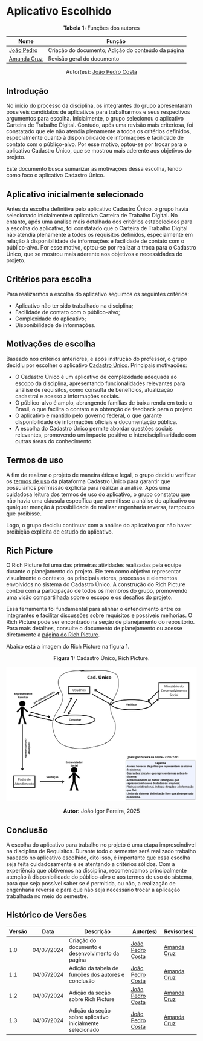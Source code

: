 # Aplicativo Escolhido

<center>
    <b>Tabela 1:</b> Funções dos autores
</center>

| Nome | Função |
|------|--------|
|[João Pedro](https://github.com/johnaopedro)| Criação do documento; Adição do conteúdo da página |
|[Amanda Cruz](https://github.com/mandicrz)| Revisão geral do documento |

<center>
    Autor(es): 
    <a href="https://github.com/johnaopedro" target="_blank">João Pedro Costa</a><br>
</center>

## Introdução

No início do processo da disciplina, os integrantes do grupo apresentaram possíveis candidatos de aplicativos para trabalharmos e seus respectivos argumentos para escolha. Inicialmente, o grupo selecionou o aplicativo Carteira de Trabalho Digital. Contudo, após uma revisão mais criteriosa, foi constatado que ele não atendia plenamente a todos os critérios definidos, especialmente quanto à disponibilidade de informações e facilidade de contato com o público-alvo. Por esse motivo, optou-se por trocar para o aplicativo Cadastro Único, que se mostrou mais aderente aos objetivos do projeto. 

Este documento busca sumarizar as motivações dessa escolha, tendo como foco o aplicativo Cadastro Único.

## Aplicativo inicialmente selecionado

Antes da escolha definitiva pelo aplicativo Cadastro Único, o grupo havia selecionado inicialmente o aplicativo Carteira de Trabalho Digital. No entanto, após uma análise mais detalhada dos critérios estabelecidos para a escolha do aplicativo, foi constatado que o Carteira de Trabalho Digital não atendia plenamente a todos os requisitos definidos, especialmente em relação à disponibilidade de informações e facilidade de contato com o público-alvo. Por esse motivo, optou-se por realizar a troca para o Cadastro Único, que se mostrou mais aderente aos objetivos e necessidades do projeto.

## Critérios para escolha

Para realizarmos a escolha do aplicativo seguimos os seguintes critérios:

- Aplicativo não ter sido trabalhado na disciplina;
- Facilidade de contato com o público-alvo;
- Complexidade do aplicativo;
- Disponibilidade de informações.

## Motivações de escolha

Baseado nos critérios anteriores, e após instrução do professor, o grupo decidiu por escolher o aplicativo [Cadastro Único](https://play.google.com/store/apps/details?id=br.gov.dataprev.meucadunico&hl=pt_BR). Principais motivações:

- O Cadastro Único é um aplicativo de complexidade adequada ao escopo da disciplina, apresentando funcionalidades relevantes para análise de requisitos, como consulta de benefícios, atualização cadastral e acesso a informações sociais.
- O público-alvo é amplo, abrangendo famílias de baixa renda em todo o Brasil, o que facilita o contato e a obtenção de feedback para o projeto.
- O aplicativo é mantido pelo governo federal, o que garante disponibilidade de informações oficiais e documentação pública.
- A escolha do Cadastro Único permite abordar questões sociais relevantes, promovendo um impacto positivo e interdisciplinaridade com outras áreas do conhecimento.

## Termos de uso

A fim de realizar o projeto de maneira ética e legal, o grupo decidiu verificar os [termos de uso](../planejamento/termosDeUso.md) da plataforma Cadastro Único para garantir que possuíamos permissão explícita para realizar a análise. Após uma cuidadosa leitura dos termos de uso do aplicativo, o grupo constatou que não havia uma cláusula específica que permitisse a análise do aplicativo ou qualquer menção à possibilidade de realizar engenharia reversa, tampouco que proibísse.

Logo, o grupo decidiu continuar com a análise do aplicativo por não haver proibição explicita de estudo do aplicativo.

## Rich Picture

O Rich Picture foi uma das primeiras atividades realizadas pela equipe durante o planejamento do projeto. Ele tem como objetivo representar visualmente o contexto, os principais atores, processos e elementos envolvidos no sistema do Cadastro Único. A construção do Rich Picture contou com a participação de todos os membros do grupo, promovendo uma visão compartilhada sobre o escopo e os desafios do projeto.

Essa ferramenta foi fundamental para alinhar o entendimento entre os integrantes e facilitar discussões sobre requisitos e possíveis melhorias. O Rich Picture pode ser encontrado na seção de planejamento do repositório. Para mais detalhes, consulte o documento de planejamento ou acesse diretamente a [página do Rich Picture](../pre-rastreabilidade/aplicativo.md).

Abaixo está a imagem do Rich Picture na figura 1.

<p align="center">
    <strong>Figura 1:</strong> Cadastro Único, Rich Picture.
</p>

![RichPicture-V1](../assets/richPictures/JoaoIgor.jpg)

<p align="center">
    <strong>Autor:</strong> João Igor Pereira, 2025
</p>

## Conclusão

A escolha do aplicativo para trabalho no projeto é uma etapa imprescindível na disciplina de Requisitos. Durante todo o semestre será realizado trabalho baseado no aplicativo escolhido, dito isso, é importante que essa escolha seja feita cuidadosamente e se atentando a critérios sólidos. Com a experiência que obtivemos na disciplina, recomendamos principalmente atenção à disponibilidade do público-alvo e aos termos de uso do sistema, para que seja possível saber se é permitida, ou não, a realização de engenharia reversa e para que não seja necessário trocar a aplicação trabalhada no meio do semestre.


## Histórico de Versões

| Versão  |   Data   | Descrição | Autor(es) | Revisor(es) | 
| --------- | ------ | ------ | ---------- | ---------- |
| 1.0 | 04/07/2024 | Criação do documento e desenvolvimento da pagina | [João Pedro Costa](https://github.com/johnaopedro) |[Amanda Cruz](https://github.com/mandicrz)|
| 1.1 | 04/07/2024 | Adição da tabela de funções dos autores e conclusão | [João Pedro Costa](https://github.com/johnaopedro) |[Amanda Cruz](https://github.com/mandicrz)|
| 1.2 | 04/07/2024 | Adição da seção sobre Rich Picture | [João Pedro Costa](https://github.com/johnaopedro) |[Amanda Cruz](https://github.com/mandicrz)|
| 1.3 | 04/07/2024 | Adição da seção sobre aplicativo inicialmente selecionado | [João Pedro Costa](https://github.com/johnaopedro) |[Amanda Cruz](https://github.com/mandicrz)|
